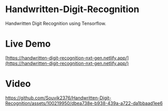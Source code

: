 # Handwritten-Digit-Recognition
Handwritten Digit Recognition using Tensorflow.

# Live Demo 

[https://handwritten-digit-recognition-nxt-gen.netlify.app/](https://handwritten-digit-recognition-nxt-gen.netlify.app/)

# Video
https://github.com/Souvik2376/Handwritten-Digit-Recognition/assets/100219950/dbea738e-b938-439a-a722-da1bbaad1ee6

